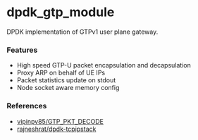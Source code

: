 # dpdk_gtp_module
DPDK implementation of GTPv1 user plane gateway.

### Features
- High speed GTP-U packet encapsulation and decapsulation
- Proxy ARP on behalf of UE IPs
- Packet statistics update on stdout
- Node socket aware memory config

### References
- [vipinpv85/GTP_PKT_DECODE](https://github.com/vipinpv85/GTP_PKT_DECODE)
- [rajneshrat/dpdk-tcpipstack](https://github.com/rajneshrat/dpdk-tcpipstack)
